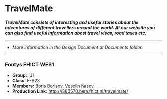 # TravelMate
***TravelMate consists of interesting and useful stories about the adventures of different travellers around the world. At our website you can also find useful information about travel visas, road taxes etc.*** 

---------
 - *More information in the Design Document at Documents folder.* 
---------

### Fontys FHICT WEB1 
- **Group:** [J] 
- **Class:** E-S23
- **Members:** Boris Borisov, Veselin Nasev
- **Production Link:** http://i380570.hera.fhict.nl/travelmate/